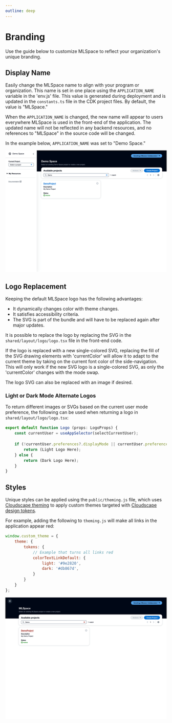 ```yaml
---
outline: deep
---
```


# Branding

Use the guide below to customize MLSpace to reflect your organization's unique branding.

## Display Name

Easily change the MLSpace name to align with your program or organization. This name is set in one place using the `APPLICATION_NAME` variable in the 'env.js' file. This value is generated during deployment and is updated in the `constants.ts` file in the CDK project files. By default, the value is "MLSpace."

When the `APPLICATION_NAME` is changed, the new name will appear to users everywhere MLSpace is used in the front-end of the application. The updated name will not be reflected in any backend resources, and no references to "MLSpace" in the source code will be changed.

In the example below, `APPLICATION_NAME` was set to "Demo Space."

![Demo Space Branding](../img/branding/demospace-branding.png)

## Logo Replacement

Keeping the default MLSpace logo has the following advantages:
- It dynamically changes color with theme changes.
- It satisfies accessibility criteria.
- The SVG is part of the bundle and will have to be replaced again after major updates.

It is possible to replace the logo by replacing the SVG in the `shared/layout/logo/logo.tsx` file in the front-end code.

If the logo is replaced with a new single-colored SVG, replacing the fill of the SVG drawing elements with 'currentColor' will allow it to adapt to the current theme by taking on the current font color of the side-navigation. This will only work if the new SVG logo is a single-colored SVG, as only the 'currentColor' changes with the mode swap.

The logo SVG can also be replaced with an image if desired.

### Light or Dark Mode Alternate Logos

To return different images or SVGs based on the current user mode preference, the following can be used when returning a logo in `shared/layout/logo/logo.tsx`:

```javascript
export default function Logo (props: LogoProps) {
    const currentUser = useAppSelector(selectCurrentUser);

    if (!currentUser.preferences?.displayMode || currentUser.preferences.displayMode === Mode.Light) {
        return (Light Logo Here);
    } else {
        return (Dark Logo Here);
    }
}
```

## Styles

Unique styles can be applied using the `public/theming.js` file, which uses [Cloudscape theming](https://cloudscape.design/foundation/visual-foundation/theming/) to apply custom themes targeted with [Cloudscape design tokens](https://cloudscape.design/foundation/visual-foundation/design-tokens).

For example, adding the following to `theming.js` will make all links in the application appear red:

```javascript
window.custom_theme = {
    theme: {
        tokens: {
            // Example that turns all links red
            colorTextLinkDefault: {
                light: '#9e2820',
                dark: '#db867d',
            }
        }
    }
};
```

![Example of Red Links](../img/branding/red-links.png)